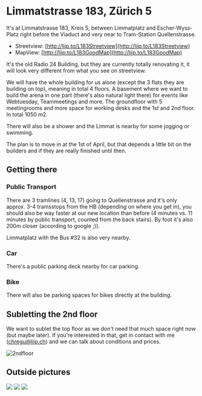 # Limmatstrasse 183, Zürich 5


It's at Limmatstrasse 183, Kreis 5, between Limmatplatz and
Escher-Wyss-Platz right before the Viaduct and very near to Tram-Station
Quellenstrasse.

* Streetview: [http://liip.to/L183Streetview](http://liip.to/L183Streetview)
* MapView: [http://liip.to/L183GoodMap](http://liip.to/L183GoodMap)


It's the old Radio 24 Building, but they are currently totally
renovating it, it will look very different from what you see on streetview.

We will have the whole building for us alone (except the 3 flats they
are building on top), meaning in total 4 floors. A basement where we want to build the arena in one part (there's also natural light there) for events like Webtuesday, Teammeetings and more. The groundfloor with 5 meetingrooms and more space for working desks and the 1st and 2nd floor. In total 1050 m2. 

There will also be a shower and the Limmat is nearby for some jogging or swimming.

The plan is to move in at the 1st of April, but that depends a little
bit on the builders and if they are really finished until then.

## Getting there

### Public Transport

There are 3 tramlines (4, 13, 17) going to Quellenstrasse and it's only
approx. 3-4 tramsstops from the HB (depending on where you get in), you
should also be way faster at our new location than before (4 minutes vs.
11 minutes by public transport, counted from the back stairs). By foot
it's also 200m closer (according to google ;)).

Limmatplatz with the Bus #32 is also very nearby.

### Car

There's a public parking deck nearby for car parking.

### Bike

There will also be parking spaces for bikes directly at the building.

## Subletting the 2nd floor

We want to sublet the top floor as we don't need that much space right now (but maybe later). If you're interested in that, get in contact with me (chregu@liip.ch) and we can talk about conditions and prices.

![2ndfloor](images/L183-2nd-floor.png)

## Outside pictures

![](images/L183-suedost.png)
![](images/L183-nordwest.png)
![](images/L183-suedwest-nordost.png)

